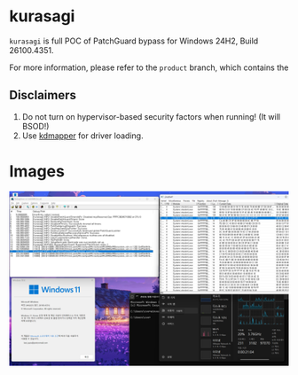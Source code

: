 # kurasagi

`kurasagi` is full POC of PatchGuard bypass for Windows 24H2, Build 26100.4351.

For more information, please refer to the `product` branch, which contains the

## Disclaimers

1. Do not turn on hypervisor-based security factors when running! (It will BSOD!)
2. Use [kdmapper](https://github.com/TheCruZ/kdmapper) for driver loading.

# Images

![proof](assets/proof.png)